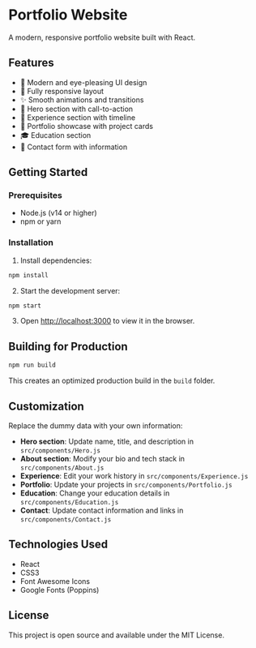 # Portfolio Website

A modern, responsive portfolio website built with React.

## Features

- 🎨 Modern and eye-pleasing UI design
- 📱 Fully responsive layout
- ✨ Smooth animations and transitions
- 🚀 Hero section with call-to-action
- 💼 Experience section with timeline
- 🎯 Portfolio showcase with project cards
- 🎓 Education section
- 📧 Contact form with information

## Getting Started

### Prerequisites

- Node.js (v14 or higher)
- npm or yarn

### Installation

1. Install dependencies:
```bash
npm install
```

2. Start the development server:
```bash
npm start
```

3. Open [http://localhost:3000](http://localhost:3000) to view it in the browser.

## Building for Production

```bash
npm run build
```

This creates an optimized production build in the `build` folder.

## Customization

Replace the dummy data with your own information:

- **Hero section**: Update name, title, and description in `src/components/Hero.js`
- **About section**: Modify your bio and tech stack in `src/components/About.js`
- **Experience**: Edit your work history in `src/components/Experience.js`
- **Portfolio**: Update your projects in `src/components/Portfolio.js`
- **Education**: Change your education details in `src/components/Education.js`
- **Contact**: Update contact information and links in `src/components/Contact.js`

## Technologies Used

- React
- CSS3
- Font Awesome Icons
- Google Fonts (Poppins)

## License

This project is open source and available under the MIT License.

